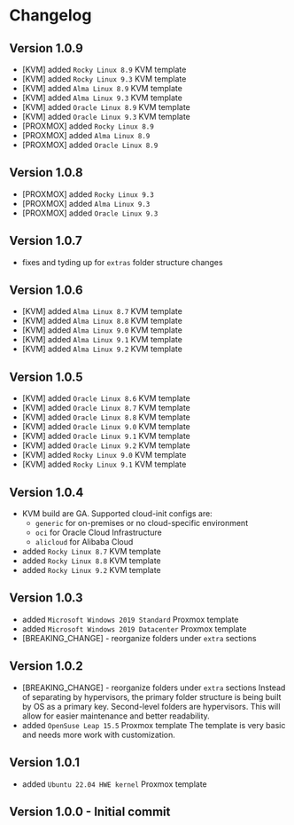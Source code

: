# Changelog

## Version 1.0.9

- [KVM] added `Rocky Linux 8.9` KVM template
- [KVM] added `Rocky Linux 9.3` KVM template
- [KVM] added `Alma Linux 8.9` KVM template
- [KVM] added `Alma Linux 9.3` KVM template
- [KVM] added `Oracle Linux 8.9` KVM template
- [KVM] added `Oracle Linux 9.3` KVM template
- [PROXMOX] added `Rocky Linux 8.9`
- [PROXMOX] added `Alma Linux 8.9`
- [PROXMOX] added `Oracle Linux 8.9`

## Version 1.0.8

- [PROXMOX] added `Rocky Linux 9.3`
- [PROXMOX] added `Alma Linux 9.3`
- [PROXMOX] added `Oracle Linux 9.3`

## Version 1.0.7

- fixes and tyding up for `extras` folder structure changes

## Version 1.0.6

- [KVM] added `Alma Linux 8.7` KVM template
- [KVM] added `Alma Linux 8.8` KVM template
- [KVM] added `Alma Linux 9.0` KVM template
- [KVM] added `Alma Linux 9.1` KVM template
- [KVM] added `Alma Linux 9.2` KVM template

## Version 1.0.5

- [KVM] added `Oracle Linux 8.6` KVM template
- [KVM] added `Oracle Linux 8.7` KVM template
- [KVM] added `Oracle Linux 8.8` KVM template
- [KVM] added `Oracle Linux 9.0` KVM template
- [KVM] added `Oracle Linux 9.1` KVM template
- [KVM] added `Oracle Linux 9.2` KVM template
- [KVM] added `Rocky Linux 9.0` KVM template
- [KVM] added `Rocky Linux 9.1` KVM template

## Version 1.0.4

- KVM build are GA. Supported cloud-init configs are:
  - `generic` for on-premises or no cloud-specific environment
  - `oci` for Oracle Cloud Infrastructure
  - `alicloud` for Alibaba Cloud
- added `Rocky Linux 8.7` KVM template
- added `Rocky Linux 8.8` KVM template
- added `Rocky Linux 9.2` KVM template

## Version 1.0.3

- added `Microsoft Windows 2019 Standard` Proxmox template
- added `Microsoft Windows 2019 Datacenter` Proxmox template
- [BREAKING_CHANGE] - reorganize folders under `extra` sections

## Version 1.0.2

- [BREAKING_CHANGE] - reorganize folders under `extra` sections
  Instead of separating by hypervisors, the primary folder structure is being built by OS as a primary key. Second-level folders are hypervisors. This will allow for easier maintenance and better readability.
- added `OpenSuse Leap 15.5` Proxmox template
  The template is very basic and needs more work with customization.

## Version  1.0.1

- added `Ubuntu 22.04 HWE kernel` Proxmox template

## Version 1.0.0 - Initial commit
